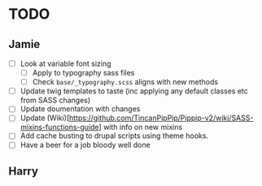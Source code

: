 # TODO

## Jamie

- [ ] Look at variable font sizing
  - [ ] Apply to typography sass files
  - [ ] Check `base/_typography.scss` aligns with new methods
- [ ] Update twig templates to taste (inc applying any default classes etc from SASS changes)
- [ ] Update doumentation with changes
- [ ] Update (Wiki)[https://github.com/TincanPipPip/Pippip-v2/wiki/SASS-mixins-functions-guide] with info on new mixins
- [ ] Add cache busting to drupal scripts using theme hooks.
- [ ] Have a beer for a job bloody well done

## Harry
